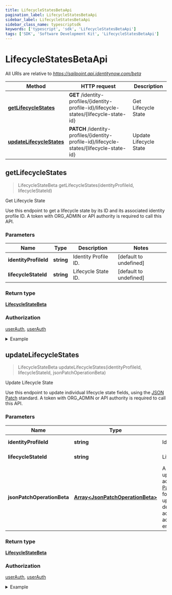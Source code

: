```yaml
---
title: LifecycleStatesBetaApi
pagination_label: LifecycleStatesBetaApi
sidebar_label: LifecycleStatesBetaApi
sidebar_class_name: typescriptsdk
keywords: ['typescript', 'sdk', 'LifecycleStatesBetaApi'] 
tags: ['SDK', 'Software Development Kit', 'LifecycleStatesBetaApi']
---
```


# LifecycleStatesBetaApi

All URIs are relative to *https://sailpoint.api.identitynow.com/beta*

Method | HTTP request | Description
------------- | ------------- | -------------
[**getLifecycleStates**](LifecycleStatesBetaApi.md#getLifecycleStates) | **GET** /identity-profiles/{identity-profile-id}/lifecycle-states/{lifecycle-state-id} | Get Lifecycle State
[**updateLifecycleStates**](LifecycleStatesBetaApi.md#updateLifecycleStates) | **PATCH** /identity-profiles/{identity-profile-id}/lifecycle-states/{lifecycle-state-id} | Update Lifecycle State



## getLifecycleStates

> LifecycleStateBeta getLifecycleStates(identityProfileId, lifecycleStateId)

Get Lifecycle State

Use this endpoint to get a lifecycle state by its ID and its associated identity profile ID.   A token with ORG_ADMIN or API authority is required to call this API. 

### Parameters


Name | Type | Description  | Notes
------------- | ------------- | ------------- | -------------
 **identityProfileId** | **string**| Identity Profile ID. | [default to undefined]
 **lifecycleStateId** | **string**| Lifecycle State ID. | [default to undefined]

### Return type

[**LifecycleStateBeta**](../Models/LifecycleStateBeta.md)

### Authorization

[userAuth](https://developer.sailpoint.com/docs/api/v3/identity-security-cloud-v-3-api#authentication), [userAuth](https://developer.sailpoint.com/docs/api/v3/identity-security-cloud-v-3-api#authentication)

<details>
<summary>Example</summary>

```javascript
import { Configuration, LifecycleStatesBetaApi } from "sailpoint-api-client";
const apiConfig = new Configuration();
const lifecycleStatesBetaApi = new LifecycleStatesBetaApi(apiConfig);

{
  "accessProfileIds" : [ "2c918084660f45d6016617daa9210584", "2c918084660f45d6016617daa9210500" ],
  "emailNotificationOption" : {
    "notifyManagers" : true,
    "notifySpecificUsers" : true,
    "emailAddressList" : [ "test@test.com", "test2@test.com" ],
    "notifyAllAdmins" : true
  },
  "created" : "2015-05-28T14:07:17Z",
  "name" : "Lifecycle Name",
  "description" : "LifecycleDescription",
  "modified" : "2015-05-28T14:07:17Z",
  "accountActions" : [ {
    "action" : "ENABLE",
    "sourceIds" : [ "2c918084660f45d6016617daa9210584", "2c918084660f45d6016617daa9210500" ]
  }, {
    "action" : "ENABLE",
    "sourceIds" : [ "2c918084660f45d6016617daa9210584", "2c918084660f45d6016617daa9210500" ]
  } ],
  "id" : "2c9180835d2e5168015d32f890ca1581",
  "identityCount" : 12,
  "technicalName" : "lifecycleTechnicalName",
  "enabled" : true
}


const identityProfileId : string = "2b838de9-db9b-abcf-e646-d4f274ad4238"; // Identity Profile ID. (default to undefined)
const lifecycleStateId : string = "ef38f94347e94562b5bb8424a56397d8"; // Lifecycle State ID. (default to undefined)

try {
    const val = await lifecycleStatesBetaApi.getLifecycleStates(identityProfileId, lifecycleStateId);
    
    // Below is a request that includes all optional parameters      
    // const val = await lifecycleStatesBetaApi.getLifecycleStates(identityProfileId, lifecycleStateId);
    console.log('API called successfully. Returned data: ' + val.data);
    
} catch (error) {
    console.error('Error occurred while calling API: ', error);
}
```
</details>


## updateLifecycleStates

> LifecycleStateBeta updateLifecycleStates(identityProfileId, lifecycleStateId, jsonPatchOperationBeta)

Update Lifecycle State

Use this endpoint to update individual lifecycle state fields, using the [JSON Patch](https://tools.ietf.org/html/rfc6902) standard.  A token with ORG_ADMIN or API authority is required to call this API. 

### Parameters


Name | Type | Description  | Notes
------------- | ------------- | ------------- | -------------
 **identityProfileId** | **string**| Identity Profile ID. | [default to undefined]
 **lifecycleStateId** | **string**| Lifecycle State ID. | [default to undefined]
 **jsonPatchOperationBeta** | [**Array&lt;JsonPatchOperationBeta&gt;**](../Models/JsonPatchOperationBeta.md)| A list of lifecycle state update operations according to the [JSON Patch](https://tools.ietf.org/html/rfc6902) standard.  The following fields can be updated: * enabled * description * accountActions * accessProfileIds * emailNotificationOption  | 

### Return type

[**LifecycleStateBeta**](../Models/LifecycleStateBeta.md)

### Authorization

[userAuth](https://developer.sailpoint.com/docs/api/v3/identity-security-cloud-v-3-api#authentication), [userAuth](https://developer.sailpoint.com/docs/api/v3/identity-security-cloud-v-3-api#authentication)

<details>
<summary>Example</summary>

```javascript
import { Configuration, LifecycleStatesBetaApi, JsonPatchOperationBeta } from "sailpoint-api-client";
const apiConfig = new Configuration();
const lifecycleStatesBetaApi = new LifecycleStatesBetaApi(apiConfig);

{
  "accessProfileIds" : [ "2c918084660f45d6016617daa9210584", "2c918084660f45d6016617daa9210500" ],
  "emailNotificationOption" : {
    "notifyManagers" : true,
    "notifySpecificUsers" : true,
    "emailAddressList" : [ "test@test.com", "test2@test.com" ],
    "notifyAllAdmins" : true
  },
  "created" : "2015-05-28T14:07:17Z",
  "name" : "Lifecycle Name",
  "description" : "LifecycleDescription",
  "modified" : "2015-05-28T14:07:17Z",
  "accountActions" : [ {
    "action" : "ENABLE",
    "sourceIds" : [ "2c918084660f45d6016617daa9210584", "2c918084660f45d6016617daa9210500" ]
  }, {
    "action" : "ENABLE",
    "sourceIds" : [ "2c918084660f45d6016617daa9210584", "2c918084660f45d6016617daa9210500" ]
  } ],
  "id" : "2c9180835d2e5168015d32f890ca1581",
  "identityCount" : 12,
  "technicalName" : "lifecycleTechnicalName",
  "enabled" : true
}


const identityProfileId : string = "2b838de9-db9b-abcf-e646-d4f274ad4238"; // Identity Profile ID. (default to undefined)
const lifecycleStateId : string = "ef38f94347e94562b5bb8424a56397d8"; // Lifecycle State ID. (default to undefined)
const jsonPatchOperationBeta : Array<JsonPatchOperationBeta> = [{op=replace, path=/description, value=Updated description!}, {op=replace, path=/accessProfileIds, value=[2c918087742bab150174407a80f3125e, 2c918087742bab150174407a80f3124f]}, {op=replace, path=/accountActions, value=[{action=ENABLE, sourceIds=[2c9180846a2f82fb016a481c1b1560c5, 2c9180846a2f82fb016a481c1b1560cc]}, {action=DISABLE, sourceIds=[2c91808869a0c9980169a207258513fb]}]}, {op=replace, path=/emailNotificationOption, value={notifyManagers=true, notifyAllAdmins=false, notifySpecificUsers=false, emailAddressList=[]}}]; // A list of lifecycle state update operations according to the [JSON Patch](https://tools.ietf.org/html/rfc6902) standard.  The following fields can be updated: * enabled * description * accountActions * accessProfileIds * emailNotificationOption 

try {
    const val = await lifecycleStatesBetaApi.updateLifecycleStates(identityProfileId, lifecycleStateId, jsonPatchOperationBeta);
    
    // Below is a request that includes all optional parameters      
    // const val = await lifecycleStatesBetaApi.updateLifecycleStates(identityProfileId, lifecycleStateId, jsonPatchOperationBeta);
    console.log('API called successfully. Returned data: ' + val.data);
    
} catch (error) {
    console.error('Error occurred while calling API: ', error);
}
```
</details>

